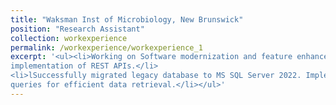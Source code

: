```yaml
---
title: "Waksman Inst of Microbiology, New Brunswick"
position: "Research Assistant"
collection: workexperience
permalink: /workexperience/workexperience_1
excerpt: '<ul><li>Working on Software modernization and feature enhancements for a website. Involved in full-stack development and
implementation of REST APIs.</li>
<li>lSuccessfully migrated legacy database to MS SQL Server 2022. Implemented stored procedures and optimized database
queries for efficient data retrieval.</li></ul>'
---
```




